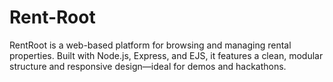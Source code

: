 # Rent-Root
RentRoot is a web-based platform for browsing and managing rental properties. Built with Node.js, Express, and EJS, it features a clean, modular structure and responsive design—ideal for demos and hackathons.
